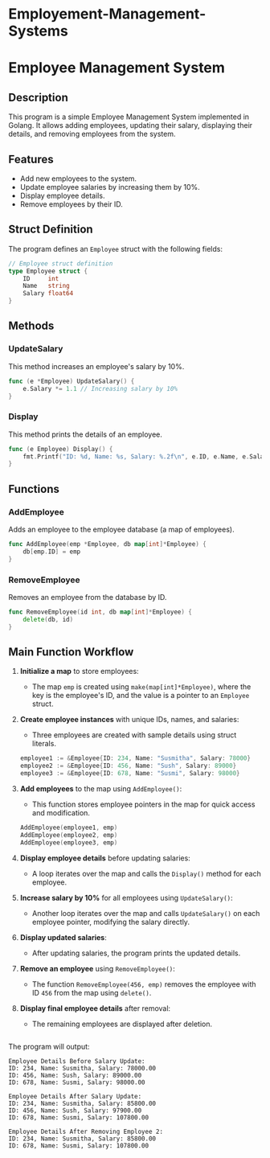 # Employement-Management-Systems

# Employee Management System

## Description
This program is a simple Employee Management System implemented in Golang. It allows adding employees, updating their salary, displaying their details, and removing employees from the system.

## Features
- Add new employees to the system.
- Update employee salaries by increasing them by 10%.
- Display employee details.
- Remove employees by their ID.

## Struct Definition
The program defines an `Employee` struct with the following fields:
```go
// Employee struct definition
type Employee struct {
    ID     int
    Name   string
    Salary float64
}
```

## Methods
### UpdateSalary
This method increases an employee's salary by 10%.
```go
func (e *Employee) UpdateSalary() {
    e.Salary *= 1.1 // Increasing salary by 10%
}
```

### Display
This method prints the details of an employee.
```go
func (e Employee) Display() {
    fmt.Printf("ID: %d, Name: %s, Salary: %.2f\n", e.ID, e.Name, e.Salary)
}
```

## Functions
### AddEmployee
Adds an employee to the employee database (a map of employees).
```go
func AddEmployee(emp *Employee, db map[int]*Employee) {
    db[emp.ID] = emp
}
```

### RemoveEmployee
Removes an employee from the database by ID.
```go
func RemoveEmployee(id int, db map[int]*Employee) {
    delete(db, id)
}
```

## Main Function Workflow
1. **Initialize a map** to store employees:
   - The map `emp` is created using `make(map[int]*Employee)`, where the key is the employee's ID, and the value is a pointer to an `Employee` struct.

2. **Create employee instances** with unique IDs, names, and salaries:
   - Three employees are created with sample details using struct literals.
   ```go
   employee1 := &Employee{ID: 234, Name: "Susmitha", Salary: 78000}
   employee2 := &Employee{ID: 456, Name: "Sush", Salary: 89000}
   employee3 := &Employee{ID: 678, Name: "Susmi", Salary: 98000}
   ```

3. **Add employees** to the map using `AddEmployee()`:
   - This function stores employee pointers in the map for quick access and modification.
   ```go
   AddEmployee(employee1, emp)
   AddEmployee(employee2, emp)
   AddEmployee(employee3, emp)
   ```

4. **Display employee details** before updating salaries:
   - A loop iterates over the map and calls the `Display()` method for each employee.

5. **Increase salary by 10%** for all employees using `UpdateSalary()`:
   - Another loop iterates over the map and calls `UpdateSalary()` on each employee pointer, modifying the salary directly.

6. **Display updated salaries**:
   - After updating salaries, the program prints the updated details.

7. **Remove an employee** using `RemoveEmployee()`:
   - The function `RemoveEmployee(456, emp)` removes the employee with ID `456` from the map using `delete()`.

8. **Display final employee details** after removal:
   - The remaining employees are displayed after deletion.


   ```
 The program will output:
   ```
   Employee Details Before Salary Update:
   ID: 234, Name: Susmitha, Salary: 78000.00
   ID: 456, Name: Sush, Salary: 89000.00
   ID: 678, Name: Susmi, Salary: 98000.00

   Employee Details After Salary Update:
   ID: 234, Name: Susmitha, Salary: 85800.00
   ID: 456, Name: Sush, Salary: 97900.00
   ID: 678, Name: Susmi, Salary: 107800.00

   Employee Details After Removing Employee 2:
   ID: 234, Name: Susmitha, Salary: 85800.00
   ID: 678, Name: Susmi, Salary: 107800.00
   ```


